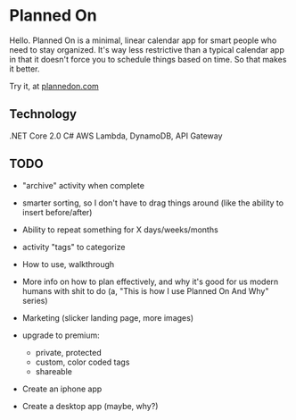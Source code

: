 # Planned On

Hello. Planned On is a minimal, linear calendar app for smart people who need to stay organized. It's way less restrictive than a typical calendar app in that it doesn't force you to schedule things based on time. So that makes it better.  
  
Try it, at [plannedon.com](http://plannedon.com)
  
## Technology

.NET Core 2.0
C#
AWS Lambda, DynamoDB, API Gateway

## TODO

* "archive" activity when complete
* smarter sorting, so I don't have to drag things around (like the ability to insert before/after)
* Ability to repeat something for X days/weeks/months
* activity "tags" to categorize
* How to use, walkthrough
* More info on how to plan effectively, and why it's good for us modern humans with shit to do (a, "This is how I use Planned On And Why" series)
* Marketing (slicker landing page, more images)
* upgrade to premium:
    * private, protected
    * custom, color coded tags
    * shareable

* Create an iphone app
* Create a desktop app (maybe, why?)